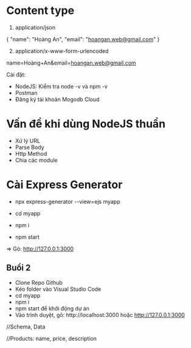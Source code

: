 # Content type

1. application/json

{
"name": "Hoàng An",
"email": "hoangan.web@gmail.com"
}

2. application/x-www-form-urlencoded

name=Hoàng+An&email=hoangan.web@gmail.com

Cài đặt:

- NodeJS: Kiểm tra node -v và npm -v
- Postman
- Đăng ký tài khoản Mogodb Cloud

# Vấn đề khi dùng NodeJS thuần

- Xử lý URL
- Parse Body
- Http Method
- Chia các module

# Cài Express Generator

- npx express-generator --view=ejs myapp

- cd myapp

- npm i

- npm start

=> Gõ: http://127.0.0.1:3000

## Buổi 2

- Clone Repo Github
- Kéo folder vào Visual Studio Code
- cd myapp
- npm i
- npm start để khởi động dự án
- Vào trình duyệt, gõ: http://localhost:3000 hoặc http://127.0.0.1:3000

//Schema, Data

//Products: name, price, description

